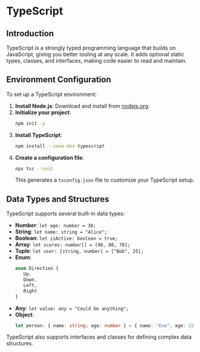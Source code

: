 # TypeScript 
## Introduction

TypeScript is a strongly typed programming language that builds on JavaScript, giving you better tooling at any scale. It adds optional static types, classes, and interfaces, making code easier to read and maintain.

## Environment Configuration

To set up a TypeScript environment:

1. **Install Node.js**: Download and install from [nodejs.org](https://nodejs.org/).
2. **Initialize your project**:
    ```bash
    npm init -y
    ```
3. **Install TypeScript**:
    ```bash
    npm install --save-dev typescript
    ```
4. **Create a configuration file**:
    ```bash
    npx tsc --init
    ```
    This generates a `tsconfig.json` file to customize your TypeScript setup.

## Data Types and Structures

TypeScript supports several built-in data types:

- **Number**: `let age: number = 30;`
- **String**: `let name: string = "Alice";`
- **Boolean**: `let isActive: boolean = true;`
- **Array**: `let scores: number[] = [90, 80, 70];`
- **Tuple**: `let user: [string, number] = ["Bob", 25];`
- **Enum**:
  ```typescript
  enum Direction {
     Up,
     Down,
     Left,
     Right
  }
  ```
- **Any**: `let value: any = "Could be anything";`
- **Object**: 
  ```typescript
  let person: { name: string; age: number } = { name: "Eve", age: 22 };
  ```

TypeScript also supports interfaces and classes for defining complex data structures.
